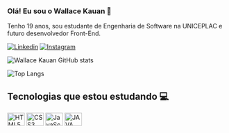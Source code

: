 
### Olá! Eu sou o Wallace Kauan 🫡
Tenho 19 anos, sou estudante de Engenharia de Software na UNICEPLAC e futuro desenvolvedor Front-End.  

[![Linkedin](https://img.shields.io/badge/LinkedIn-0077B5?style=for-the-badge&logo=linkedin&logoColor=white)](https://www.linkedin.com/in/wallace-kauan-4b5427249/)
[![Instagram](https://img.shields.io/badge/Instagram-E4405F?style=for-the-badge&logo=instagram&logoColor=white)](https://www.instagram.com/_wallacekauan/)

![Wallace Kauan GitHub stats](https://github-readme-stats.vercel.app/api?username=muroas&show_icons=true&theme=synthwave)

![Top Langs](https://github-readme-stats.vercel.app/api/top-langs/?username=muroas&layout=compact&theme=synthwave)

## Tecnologias que estou estudando 💻

<div style="display: inline_block">
    <img align="center" alt="HTML5" height="30" width="40" src="https://cdn.jsdelivr.net/gh/devicons/devicon/icons/html5/html5-original.svg" />
    <img align="center" alt="CSS3" height="30" width="40" src="https://cdn.jsdelivr.net/gh/devicons/devicon/icons/css3/css3-original.svg" />
    <img align="center" alt="JavaScript" height="30" width="40" src="https://cdn.jsdelivr.net/gh/devicons/devicon/icons/javascript/javascript-original.svg" />
    <img align="center" alt="JAVA" height="30" width="40" src="https://cdn.jsdelivr.net/gh/devicons/devicon/icons/java/java-original.svg" />
</div>
